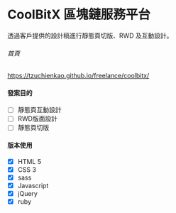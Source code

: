 # CoolBitX 區塊鏈服務平台
透過客戶提供的設計稿進行靜態頁切版、RWD 及互動設計。

###### 首頁
https://tzuchienkao.github.io/freelance/coolbitx/

#### 發案目的
- [ ] 靜態頁互動設計
- [ ] RWD版面設計
- [ ] 靜態頁切版

#### 版本使用
- [x] HTML 5
- [x] CSS 3
- [x] sass
- [x] Javascript
- [x] jQuery
- [x] ruby